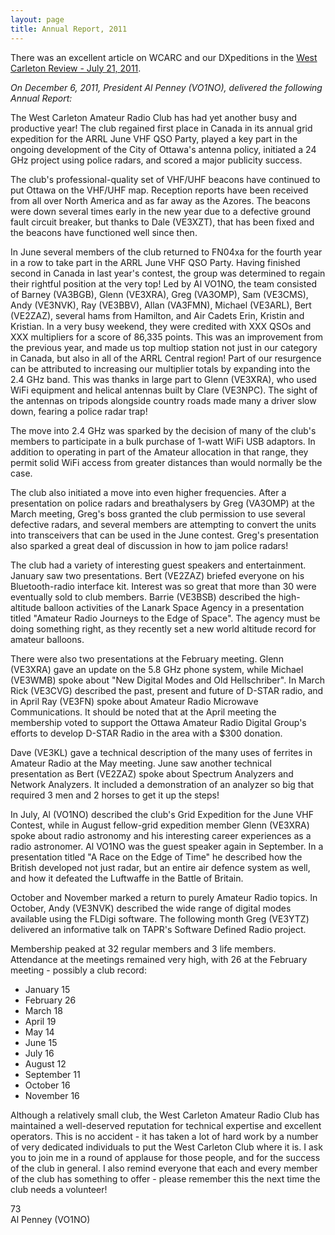 ```yaml
---
layout: page
title: Annual Report, 2011
---
```


There was an excellent article on WCARC and our DXpeditions in the [West Carleton Review - July 21, 2011](../news/press1.html).

*On December 6, 2011, President Al Penney (VO1NO), delivered the following Annual Report:*

The West Carleton Amateur Radio Club has had yet another busy and productive year!  The club regained first place in Canada in its annual grid expedition for the
ARRL June VHF QSO Party, played a key part in the ongoing development of the City of Ottawa's antenna policy, initiated a 24 GHz project using police radars, and scored a
major publicity success.

The club's professional-quality set of VHF/UHF beacons have continued to put Ottawa on the VHF/UHF map.  Reception reports have been received from all over North
America and as far away as the Azores.  The beacons were down several times early in the new year due to a defective ground fault circuit breaker, but thanks to Dale (VE3XZT),
that has been fixed and the beacons have functioned well since then.

In June several members of the club returned to FN04xa for the fourth year in a row to take part in the ARRL June VHF QSO Party.  Having finished second in Canada
in last year's contest, the group was determined to regain their rightful position at the very top!  Led by Al VO1NO, the team consisted of Barney (VA3BGB), Glenn (VE3XRA), Greg
(VA3OMP), Sam (VE3CMS), Andy (VE3NVK), Ray (VE3BBV), Allan (VA3FMN), Michael (VE3ARL), Bert (VE2ZAZ), several hams from Hamilton, and Air Cadets Erin, Kristin and Kristian.  In a very busy
weekend, they were credited with XXX QSOs and XXX multipliers for a score of 86,335 points.  This was an improvement from the previous year, and made us top multiop station
not just in our category in Canada, but also in all of the ARRL Central region!  Part of our resurgence can be attributed to increasing our multiplier totals by expanding into
the 2.4 GHz band.  This was thanks in large part to Glenn (VE3XRA), who used WiFi equipment and helical antennas built by Clare (VE3NPC).  The sight of the antennas on tripods
alongside country roads made many a driver slow down, fearing a police radar trap!

The move into 2.4 GHz was sparked by the decision of many of the club's members to participate in a bulk purchase of 1-watt WiFi USB adaptors.  In addition to operating
in part of the Amateur allocation in that range, they permit solid WiFi access from greater distances than would normally be the case.

The club also initiated a move into even higher frequencies.  After a presentation on police radars and breathalysers by Greg (VA3OMP) at the March meeting, Greg's
boss granted the club permission to use several defective radars, and several members are attempting to convert the units into transceivers that can be used in the June
contest.  Greg's presentation also sparked a great deal of discussion in how to jam police radars!

The club had a variety of interesting guest speakers and entertainment.  January saw two presentations.  Bert (VE2ZAZ) briefed everyone on his Bluetooth-radio
interface kit.  Interest was so great that more than 30 were eventually sold to club members.  Barrie (VE3BSB) described the high-altitude balloon activities of the Lanark
Space Agency in a presentation titled "Amateur Radio Journeys to the Edge of Space".  The agency must be doing something right, as they recently set a new world altitude
record for amateur balloons.

There were also two presentations at the February meeting.  Glenn (VE3XRA) gave an update on the 5.8 GHz phone system, while Michael (VE3WMB) spoke about
"New Digital Modes and Old Hellschriber".  In March Rick (VE3CVG) described the past, present and future of D-STAR radio, and in April Ray (VE3FN) spoke about Amateur
Radio Microwave Communications.  It should be noted that at the April meeting the membership voted to support the Ottawa Amateur Radio Digital Group's efforts to develop
D-STAR Radio in the area with a $300 donation.

Dave (VE3KL) gave a technical description of the many uses of ferrites in Amateur Radio at the May meeting.  June saw another technical presentation as Bert (VE2ZAZ)
spoke about Spectrum Analyzers and Network Analyzers.  It included a demonstration of an analyzer so big that required 3 men and 2 horses to get it up the steps!

In July, Al (VO1NO) described the club's Grid Expedition for the June VHF Contest, while in August fellow-grid expedition member Glenn (VE3XRA) spoke about
radio astronomy and his interesting career experiences as a radio astronomer.  Al VO1NO was the guest speaker again in September.  In a presentation titled "A Race on the
Edge of Time" he described how the British developed not just radar, but an entire air defence system as well, and how it defeated the Luftwaffe in the Battle of Britain.

October and November marked a return to purely Amateur Radio topics.  In October, Andy (VE3NVK) described the wide range of digital modes available using the FLDigi
software.  The following month Greg (VE3YTZ) delivered an informative talk on TAPR's Software Defined Radio project.

Membership peaked at 32 regular members and 3 life members.  Attendance at the meetings remained very high, with 26 at the February meeting - possibly a club record:

* January	15
* February	26
* March	18
* April	19
* May		14
* June	15
* July	16
* August	12
* September	11
* October	16
* November	16

Although a relatively small club, the West Carleton Amateur Radio Club has maintained a well-deserved reputation for technical expertise and excellent operators.  This is no accident - it has taken a lot of hard work by a number of very dedicated individuals to put the West Carleton Club where it is.  I ask you to join me in a round of applause for those people, and for the success of the club in general.  I also remind everyone that each and every member of the club has something to offer - please remember this the next time the club needs a volunteer!

73  
Al Penney (VO1NO)
